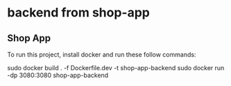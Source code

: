 # backend from shop-app

## Shop App

To run this project, install docker and run these follow commands:

sudo docker build . -f Dockerfile.dev -t shop-app-backend
sudo docker run -dp 3080:3080 shop-app-backend
